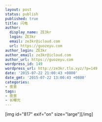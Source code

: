 ```yaml
---
layout: post
status: publish
published: true
title: 闪电
author:
  display_name: ZE3kr
  login: ZE3kr
  email: ze3kr@icloud.com
  url: https://guozeyu.com
author_login: ZE3kr
author_email: ze3kr@icloud.com
author_url: https://guozeyu.com
wordpress_id: 149
wordpress_url: http://ze3kr.tlo.xyz/?p=149
date: '2015-07-22 21:00:43 +0800'
date_gmt: '2015-07-22 13:00:43 +0800'
categories:
- 夜景
tags:
- 夜景
- 长曝光
---
```

<p>[img id="817" exif="on" size="large"][/img]</p>
